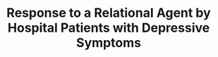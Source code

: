 ---
name: "Response To A Relational Agent By"
title: "Response to a Relational Agent by Hospital Patients with Depressive Symptoms"
project: null
event: "Interacting with Computers special issue on Mental Health 22(4), 289-298"
authors:
- name: "Bickmore, T."
- name: "Mitchell, S."
- name: "Jack, B."
- name: "Orlow, M."
- name: "Pfeifer, L."
- name: "ODonnell, J."
year: 2010
resources:
- name: "IwC2010 depression"
  src: "IwC2010.depression.pdf"
external_url: null
draft: false
---